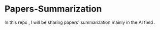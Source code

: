 # Papers-Summarization
In this repo , I will be sharing papers' summarization mainly in the AI field .
